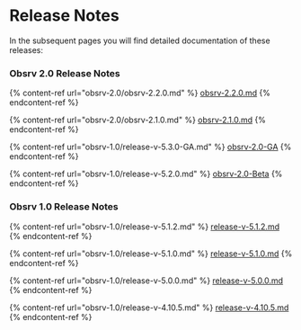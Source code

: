 # Release Notes

In the subsequent pages you will find detailed documentation of these releases:

### Obsrv 2.0 Release Notes

{% content-ref url="obsrv-2.0/obsrv-2.2.0.md" %}
[obsrv-2.2.0.md](../obsrv-2.0/obsrv-2.2.0.md)
{% endcontent-ref %}

{% content-ref url="obsrv-2.0/obsrv-2.1.0.md" %}
[obsrv-2.1.0.md](../obsrv-2.0/obsrv-2.1.0.md)
{% endcontent-ref %}

{% content-ref url="obsrv-1.0/release-v-5.3.0-GA.md" %}
[obsrv-2.0-GA](../obsrv-1.0/release-v-5.3.0-GA.md)
{% endcontent-ref %}

{% content-ref url="obsrv-1.0/release-v-5.2.0.md" %}
[obsrv-2.0-Beta](../obsrv-1.0/release-v-5.2.0.md)
{% endcontent-ref %}

### Obsrv 1.0 Release Notes

{% content-ref url="obsrv-1.0/release-v-5.1.2.md" %}
[release-v-5.1.2.md](../obsrv-1.0/release-v-5.1.2.md)
{% endcontent-ref %}

{% content-ref url="obsrv-1.0/release-v-5.1.0.md" %}
[release-v-5.1.0.md](../obsrv-1.0/release-v-5.1.0.md)
{% endcontent-ref %}

{% content-ref url="obsrv-1.0/release-v-5.0.0.md" %}
[release-v-5.0.0.md](../obsrv-1.0/release-v-5.0.0.md)
{% endcontent-ref %}

{% content-ref url="obsrv-1.0/release-v-4.10.5.md" %}
[release-v-4.10.5.md](../obsrv-1.0/release-v-4.10.5.md)
{% endcontent-ref %}
